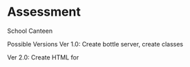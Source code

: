 # Assessment
School Canteen

Possible Versions
Ver 1.0: 
Create bottle server, 
create classes

Ver 2.0:
Create HTML for 

